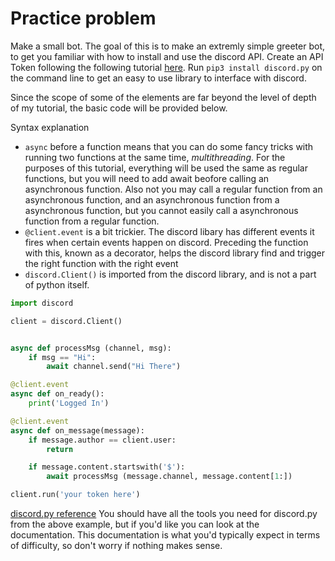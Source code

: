 # Practice problem 


Make a small bot. The goal of this is to make an extremly simple greeter bot, to get you familiar with how to install and use the discord API. Create an API Token following the following tutorial [here](https://www.writebots.com/discord-bot-token/). Run `pip3 install discord.py` on the command line to get an easy to use library to interface with discord. 

Since the scope of some of the elements are far beyond the level of depth of my tutorial, the basic code will be provided below.

Syntax explanation
* `async` before a function means that you can do some fancy tricks with running two functions at the same time, *multithreading*. For the purposes of this tutorial, everything will be used the same as regular functions, but you will need to add await beofore calling an asynchronous function. Also not you may call a regular function from an asynchronous function, and an asynchronous function from a asynchronous function, but you cannot easily call a asynchronous function from a regular function.
* `@client.event` is a bit trickier. The discord libary has different events it fires when certain events happen on discord. Preceding the function with this, known as a decorator, helps the discord library find and trigger the right function with the right event
* `discord.Client()` is imported from the discord library, and is not a part of python itself. 



```python
import discord

client = discord.Client()


async def processMsg (channel, msg):
    if msg == "Hi":
        await channel.send("Hi There")

@client.event
async def on_ready():
    print('Logged In')

@client.event
async def on_message(message):
    if message.author == client.user:
        return

    if message.content.startswith('$'):
        await processMsg (message.channel, message.content[1:])

client.run('your token here')
```
 
 

 [discord.py reference](https://discordpy.readthedocs.io/en/latest/api.html) You should have all the tools you need for discord.py from the above example, but if you'd like you can look at the documentation. This documentation is what you'd typically expect in terms of difficulty, so don't worry if nothing makes sense.